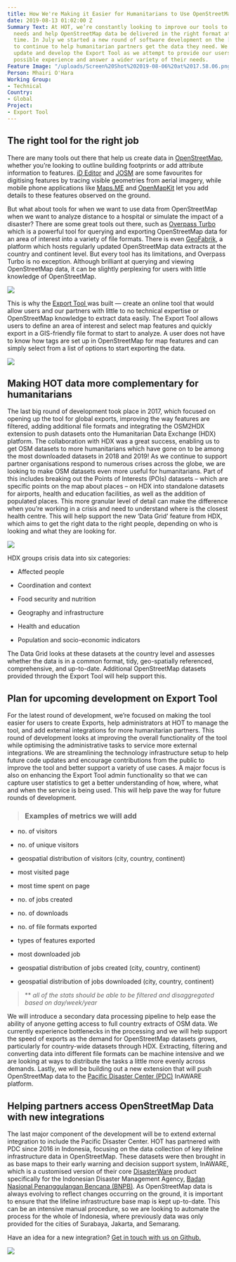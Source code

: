 ```yaml
---
title: How We're Making it Easier for Humanitarians to Use OpenStreetMap Data
date: 2019-08-13 01:02:00 Z
Summary Text: At HOT, we’re constantly looking to improve our tools to address user
  needs and help OpenStreetMap data be delivered in the right format at the right
  time. In July we started a new round of software development on the [Export Tool](https://export.hotosm.org/en/v3/)
  to continue to help humanitarian partners get the data they need. We continue to
  update and develop the Export Tool as we attempt to provide our users with the best
  possible experience and answer a wider variety of their needs.
Feature Image: "/uploads/Screen%20Shot%202019-08-06%20at%2017.58.06.png"
Person: Mhairi O'Hara
Working Group:
- Technical
Country:
- Global
Project:
- Export Tool
---
```


## The right tool for the right job

There are many tools out there that help us create data in [OpenStreetMap](https://www.openstreetmap.org/), whether you’re looking to outline building footprints or add attribute information to features. [iD Editor](http://ideditor.com/) and [JOSM](https://josm.openstreetmap.de/) are some favourites for digitising features by tracing visible geometries from aerial imagery, while mobile phone applications like [Maps.ME](https://maps.me/) and [OpenMapKit](http://openmapkit.org/) let you add details to these features observed on the ground.

But what about tools for when we want to use data from OpenStreetMap when we want to analyze distance to a hospital or simulate the impact of a disaster? There are some great tools out there, such as [Overpass Turbo](https://overpass-turbo.eu/) which is a powerful tool for querying and exporting OpenStreetMap data for an area of interest into a variety of file formats. There is even [GeoFabrik](https://www.geofabrik.de/), a platform which hosts regularly updated OpenStreetMap data extracts at the country and continent level. But every tool has its limitations, and Overpass Turbo is no exception. Although brilliant at querying and viewing OpenStreetMap data, it can be slightly perplexing for users with little knowledge of OpenStreetMap.

![](https://paper-attachments.dropbox.com/s_512B01FC0F3AB3136BE50AE5A252375639A06472CADC109B782DFBD989DD4637_1564596081817_Screen\+Shot\+2019-07-31\+at\+11.00.37.png)

This is why the [Export Tool ](https://export.hotosm.org/en/v3/)was built — create an online tool that would allow users and our partners with little to no technical expertise or OpenStreetMap knowledge to extract data easily. The Export Tool allows users to define an area of interest and select map features and quickly export in a GIS-friendly file format to start to analyze. A user does not have to know how tags are set up in OpenStreetMap for map features and can simply select from a list of options to start exporting the data.


[![](https://paper-attachments.dropbox.com/s_512B01FC0F3AB3136BE50AE5A252375639A06472CADC109B782DFBD989DD4637_1564596152616_Screen\+Shot\+2019-07-31\+at\+10.56.11.png)](export.hotosm.org/en/v3/)

## Making HOT data more complementary for humanitarians

The last big round of development took place in 2017, which focused on opening up the tool for global exports, improving the way features are filtered, adding additional file formats and integrating the OSM2HDX extension to push datasets onto the Humanitarian Data Exchange (HDX) platform. The collaboration with HDX was a great success, enabling us to get OSM datasets to more humanitarians which have gone on to be among the most downloaded datasets in 2018 and 2019! As we continue to support partner organisations respond to numerous crises across the globe, we are looking to make OSM datasets even more useful for humanitarians. Part of this includes breaking out the Points of Interests (POIs) datasets – which are specific points on the map about places – on HDX into standalone datasets for airports, health and education facilities, as well as the addition of populated places. This more granular level of detail can make the difference when you’re working in a crisis and need to understand where is the closest health centre. This will help support the new ‘Data Grid’ feature from HDX, which aims to get the right data to the right people, depending on who is looking and what they are looking for.

![](https://paper-attachments.dropbox.com/s_512B01FC0F3AB3136BE50AE5A252375639A06472CADC109B782DFBD989DD4637_1564595467749_hdx-download-stats.png)

HDX groups crisis data into six categories:

* Affected people

* Coordination and context

* Food security and nutrition

* Geography and infrastructure

* Health and education

* Population and socio-economic indicators

The Data Grid looks at these datasets at the country level and assesses whether the data is in a common format, tidy, geo-spatially referenced, comprehensive, and up-to-date. Additional OpenStreetMap datasets provided through the Export Tool will help support this.

## Plan for upcoming development on Export Tool

For the latest round of development, we’re focused on making the tool easier for users to create Exports, help administrators at HOT to manage the tool, and add external integrations for more humanitarian partners. This round of development looks at improving the overall functionality of the tool while optimising the administrative tasks to service more external integrations. We are streamlining the technology infrastructure setup to help future code updates and encourage contributions from the public to improve the tool and better support a variety of use cases. A major focus is also on enhancing the Export Tool admin functionality so that we can capture user statistics to get a better understanding of how, where, what and when the service is being used. This will help pave the way for future rounds of development.

> ### Examples of metrics we will add

* no. of visitors

* no. of unique visitors

* geospatial distribution of visitors (city, country, continent)

* most visited page

* most time spent on page

* no. of jobs created

* no. of downloads

* no. of file formats exported

* types of features exported

* most downloaded job

* geospatial distribution of jobs created (city, country, continent)

* geospatial distribution of jobs downloaded (city, country, continent)

> \*\* *all of the stats should be able to be filtered and disaggregated based on day/week/year*

We will introduce a secondary data processing pipeline to help ease the ability of anyone getting access to full country extracts of OSM data. We currently experience bottlenecks in the processing and we will help support the speed of exports as the demand for OpenStreetMap datasets grows, particularly for country-wide datasets through HDX. Extracting, filtering and converting data into different file formats can be machine intensive and we are looking at ways to distribute the tasks a little more evenly across demands. Lastly, we will be building out a new extension that will push OpenStreetMap data to the [Pacific Disaster Center (PDC)](https://www.pdc.org/) InAWARE platform.

## Helping partners access OpenStreetMap Data with new integrations

The last major component of the development will be to extend external integration to include the Pacific Disaster Center. HOT has partnered with PDC since 2016 in Indonesia, focusing on the data collection of key lifeline infrastructure data in OpenStreetMap. These datasets were then brought in as base maps to their early warning and decision support system, InAWARE, which is a customised version of their core [DisasterWare](https://www.pdc.org/apps/disasteraware/) product specifically for the Indonesian Disaster Management Agency, [Badan Nasional Penanggulangan Bencana (BNPB)](https://bnpb.go.id/). As OpenStreetMap data is always evolving to reflect changes occurring on the ground, it is important to ensure that the lifeline infrastructure base map is kept up-to-date. This can be an intensive manual procedure, so we are looking to automate the process for the whole of Indonesia, where previously data was only provided for the cities of Surabaya, Jakarta, and Semarang.

Have an idea for a new integration? [Get in touch with us on Github. ](https://github.com/hotosm/osm-export-tool/issues)

![](https://paper-attachments.dropbox.com/s_512B01FC0F3AB3136BE50AE5A252375639A06472CADC109B782DFBD989DD4637_1564697640861_Screen\+Shot\+2019-08-01\+at\+15.13.37.png)

